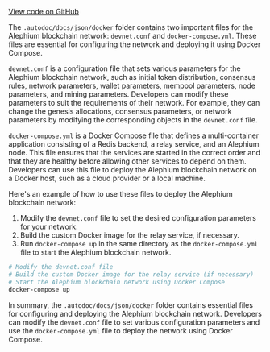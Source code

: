 [View code on GitHub](https://github.com/alephium/alephium-web3/.autodoc/docs/json/docker)

The `.autodoc/docs/json/docker` folder contains two important files for the Alephium blockchain network: `devnet.conf` and `docker-compose.yml`. These files are essential for configuring the network and deploying it using Docker Compose.

`devnet.conf` is a configuration file that sets various parameters for the Alephium blockchain network, such as initial token distribution, consensus rules, network parameters, wallet parameters, mempool parameters, node parameters, and mining parameters. Developers can modify these parameters to suit the requirements of their network. For example, they can change the genesis allocations, consensus parameters, or network parameters by modifying the corresponding objects in the `devnet.conf` file.

`docker-compose.yml` is a Docker Compose file that defines a multi-container application consisting of a Redis backend, a relay service, and an Alephium node. This file ensures that the services are started in the correct order and that they are healthy before allowing other services to depend on them. Developers can use this file to deploy the Alephium blockchain network on a Docker host, such as a cloud provider or a local machine.

Here's an example of how to use these files to deploy the Alephium blockchain network:

1. Modify the `devnet.conf` file to set the desired configuration parameters for your network.
2. Build the custom Docker image for the relay service, if necessary.
3. Run `docker-compose up` in the same directory as the `docker-compose.yml` file to start the Alephium blockchain network.

```bash
# Modify the devnet.conf file
# Build the custom Docker image for the relay service (if necessary)
# Start the Alephium blockchain network using Docker Compose
docker-compose up
```

In summary, the `.autodoc/docs/json/docker` folder contains essential files for configuring and deploying the Alephium blockchain network. Developers can modify the `devnet.conf` file to set various configuration parameters and use the `docker-compose.yml` file to deploy the network using Docker Compose.
